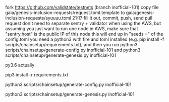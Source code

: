 fork https://github.com/validstate/testnets (branch inofficial-101)
copy file gaia/genesis-inclusion-requests/request.toml.template to gaia/genesis-inclusion-requests/syuuuu.toml
21:17
fill it out, commit, push, send pull request 
don't need to separate sentry + validator when using the AWS, but assuming you just want to run one node in AWS, make sure that "sentry.host" is the public IP of this node
this will end up in "seeds =" of the config.toml
you need a python3 with fire and toml installed (e.g. pip install -f scripts/chainsetup/requirements.txt), and then you run python3 scripts/chainsetup/generate-config.py inofficial-101 and python3 scripts/chainsetup/generate-genesis.py inofficial-101

py3.6 actually


pip3 install -r  requirements.txt

python3 scripts/chainsetup/generate-config.py inofficial-101

python3 scripts/chainsetup/generate-genesis.py inofficial-101